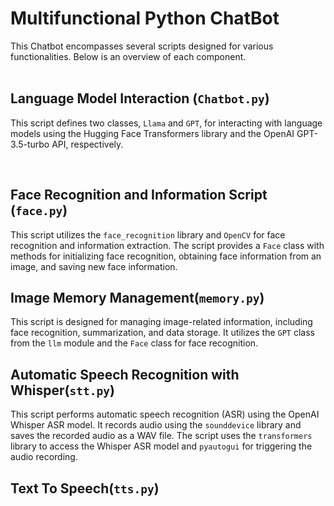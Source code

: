 # Multifunctional Python ChatBot

This Chatbot encompasses several scripts designed for various functionalities. Below is an overview of each component.
<br><br>
## Language Model Interaction (`Chatbot.py`)

This script defines two classes, `Llama` and `GPT`, for interacting with language models using the Hugging Face Transformers library and the OpenAI GPT-3.5-turbo API, respectively.

<br>

## Face Recognition and Information Script (`face.py`)

This script utilizes the `face_recognition` library and `OpenCV` for face recognition and information extraction. The script provides a `Face` class with methods for initializing face recognition, obtaining face information from an image, and saving new face information.
<br>
## Image Memory Management(`memory.py`)

This script is designed for managing image-related information, including face recognition, summarization, and data storage. It utilizes the `GPT` class from the `llm` module and the `Face` class for face recognition.
<br>
## Automatic Speech Recognition with Whisper(`stt.py`)

This script performs automatic speech recognition (ASR) using the OpenAI Whisper ASR model. It records audio using the `sounddevice` library and saves the recorded audio as a WAV file. The script uses the `transformers` library to access the Whisper ASR model and `pyautogui` for triggering the audio recording.
<br>
## Text To Speech(`tts.py`)
